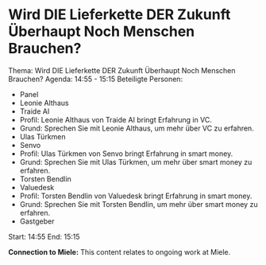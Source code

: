 # Wird DIE Lieferkette DER Zukunft Überhaupt Noch Menschen Brauchen?
Thema: Wird DIE Lieferkette DER Zukunft Überhaupt Noch Menschen Brauchen?
Agenda: 14:55 - 15:15
Beteiligte Personen:
- Panel
- Leonie Althaus
- Traide AI
- Profil: Leonie Althaus von Traide AI bringt Erfahrung in VC.
- Grund: Sprechen Sie mit Leonie Althaus, um mehr über VC zu erfahren.
- Ulas Türkmen
- Senvo
- Profil: Ulas Türkmen von Senvo bringt Erfahrung in smart money.
- Grund: Sprechen Sie mit Ulas Türkmen, um mehr über smart money zu erfahren.
- Torsten Bendlin
- Valuedesk
- Profil: Torsten Bendlin von Valuedesk bringt Erfahrung in smart money.
- Grund: Sprechen Sie mit Torsten Bendlin, um mehr über smart money zu erfahren.
- Gastgeber

Start: 14:55
End: 15:15

**Connection to Miele:** This content relates to ongoing work at Miele.
